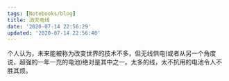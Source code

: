 ```yaml
---
tags: [Notebooks/blog]
title: 消灭电线
date: '2020-07-14 22:56:29'
updated: '2020-07-14 22:56:40'
---
```


个人认为，未来能被称为改变世界的技术不多，但无线供电(或者从另一个角度说，超强的一年一充的电池)绝对是其中之一。太多的线，太不抗用的电池令人不胜其烦。